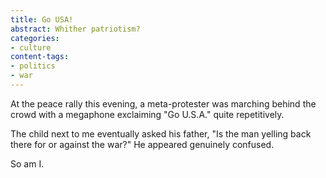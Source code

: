 ```yaml
---
title: Go USA!
abstract: Whither patriotism?
categories:
- culture
content-tags:
- politics
- war
---
```


At the peace rally this evening, a meta-protester was marching behind the crowd with a megaphone exclaiming "Go U.S.A." quite repetitively.

The child next to me eventually asked his father, "Is the man yelling back there for or against the war?"  He appeared genuinely confused.

So am I.
